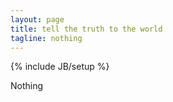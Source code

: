 ```yaml
---
layout: page
title: tell the truth to the world
tagline: nothing
---
```

{% include JB/setup %}

Nothing

